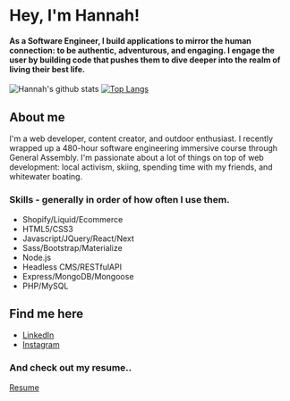 # Hey, I'm Hannah!

#### As a Software Engineer, I build applications to mirror the human connection: to be authentic, adventurous, and engaging. I engage the user by building code that pushes them to dive deeper into the realm of living their best life.

![Hannah's github stats](https://github-readme-stats.vercel.app/api?username=hannahtrask&theme=jolly&show_icons=true)
[![Top Langs](https://github-readme-stats.vercel.app/api/top-langs/?username=hannahtrask&layout=compact&theme=jolly)](https://github.com/hannahtrask/github-readme-stats)

## About me
I'm a web developer, content creator, and outdoor enthusiast. I recently wrapped up a 480-hour software engineering immersive course through General Assembly. I'm passionate about a lot of things on top of web development: local activism, skiing, spending time with my friends, and whitewater boating.

### Skills - generally in order of how often I use them.
* Shopify/Liquid/Ecommerce
* HTML5/CSS3
* Javascript/JQuery/React/Next
* Sass/Bootstrap/Materialize
* Node.js
* Headless CMS/RESTfulAPI
* Express/MongoDB/Mongoose
* PHP/MySQL

## Find me here

* [LinkedIn](https://www.linkedin.com/in/hannahtrask/)
* [Instagram](https://www.instagram.com/hannah_____catherine/)

### And check out my resume..

[Resume](https://drive.google.com/file/d/1nqTQwV1mSDBIU1_Vmf8hUqatkL5NMA4w/view?usp=sharing)
